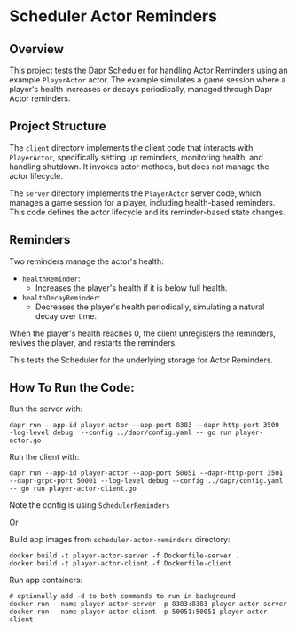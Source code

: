 # Scheduler Actor Reminders

## Overview
This project tests the Dapr Scheduler for handling Actor Reminders using an example `PlayerActor` actor. The example 
simulates a game session where a player's health increases or decays periodically, managed through Dapr Actor reminders.

## Project Structure
The `client` directory implements the client code that interacts with `PlayerActor`, specifically setting up reminders, 
monitoring health, and handling shutdown. It invokes actor methods, but does not manage the actor lifecycle.

The `server` directory implements the `PlayerActor` server code, which manages a game session for a player, including 
health-based reminders. This code defines the actor lifecycle and its reminder-based state changes.

## Reminders
Two reminders manage the actor's health:
- `healthReminder`: 
  - Increases the player's health if it is below full health.
- `healthDecayReminder`: 
  - Decreases the player's health periodically, simulating a natural decay over time.

When the player's health reaches 0, the client unregisters the reminders, revives the player, and restarts the reminders.

This tests the Scheduler for the underlying storage for Actor Reminders.

## How To Run the Code:
Run the server with:
```shell
dapr run --app-id player-actor --app-port 8383 --dapr-http-port 3500 --log-level debug  --config ../dapr/config.yaml -- go run player-actor.go
```

Run the client with:
```shell
dapr run --app-id player-actor --app-port 50051 --dapr-http-port 3501 --dapr-grpc-port 50001 --log-level debug --config ../dapr/config.yaml -- go run player-actor-client.go
```

Note the config is using `SchedulerReminders`

Or

Build app images from `scheduler-actor-reminders` directory:
```shell
docker build -t player-actor-server -f Dockerfile-server .
docker build -t player-actor-client -f Dockerfile-client .
```

Run app containers:
```shell
# optionally add -d to both commands to run in background
docker run --name player-actor-server -p 8383:8383 player-actor-server
docker run --name player-actor-client -p 50051:50051 player-actor-client
```